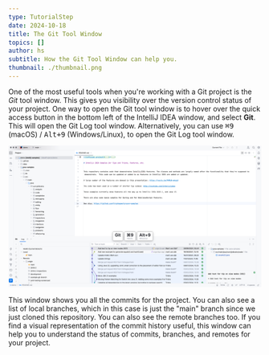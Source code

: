 ```yaml
---
type: TutorialStep
date: 2024-10-18
title: The Git Tool Window
topics: []
author: hs
subtitle: How the Git Tool Window can help you.
thumbnail: ./thumbnail.png
---
```


One of the most useful tools when you're working with a Git project is the _Git_ tool window. This gives you visibility over the version control status of your project. One way to open the Git tool window is to hover over the quick access button in the bottom left of the IntelliJ IDEA window, and select **Git**. This will open the Git Log tool window. Alternatively, you can use <kbd>⌘9</kbd> (macOS) / <kbd>Alt+9</kbd> (Windows/Linux), to open the Git Log tool window.

![Git Log Tool Window](git-log-tool-window.png)

This window shows you all the commits for the project. You can also see a list of local branches, which in this case is just the "main" branch since we just cloned this repository. You can also see the remote branches too. If you find a visual representation of the commit history useful, this window can help you to understand the status of commits, branches, and remotes for your project.
